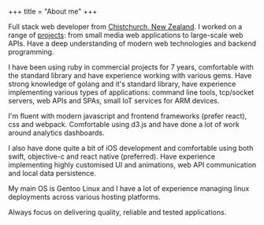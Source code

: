 +++
title = "About me"
+++

Full stack web developer from [Chistchurch, New Zealand](https://www.openstreetmap.org/relation/2730349). I worked on a range of [projects](/projects/): from small media web applications to large-scale web APIs. Have a deep understanding of modern web technologies and backend programming. 

I have been using ruby in commercial projects for 7 years, comfortable with the standard library and have experience working with various gems. Have strong knowledge of golang and it's standard library, have experience implementing various types of applications: command line tools, tcp/socket servers, web APIs and SPAs, small IoT services for ARM devices.

I'm fluent with modern javascript and frontend frameworks (prefer react), css and webpack. Comfortable using d3.js and have done a lot of work around analytics dashboards. 

I also have done quite a bit of iOS development and comfortable using both swift, objective-c and react native (preferred). Have experience implementing highly customised UI and animations, web API communication and local data persistence. 

My main OS is Gentoo Linux and I have a lot of experience managing linux deployments across various hosting platforms.

Always focus on delivering quality, reliable and tested applications.
